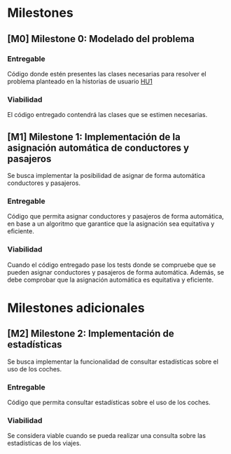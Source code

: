 # Milestones

## [M0] Milestone 0: Modelado del problema

### Entregable

Código donde estén presentes las clases necesarias para resolver el problema planteado en la historias de usuario 
[HU1](user_stories.md#hu1-Elisa-reparto-automático-de-coches-y-profesores) 


### Viabilidad

El código entregado contendrá las clases que se estimen necesarias.


## [M1] Milestone 1: Implementación de la asignación automática de conductores y pasajeros

Se busca implementar la posibilidad de asignar de forma automática conductores y pasajeros.

### Entregable

Código que permita asignar conductores y pasajeros de forma automática, en base a un algoritmo que garantice que la asignación sea equitativa y eficiente.

### Viabilidad

Cuando el código entregado pase los tests donde se compruebe que se pueden asignar conductores y pasajeros de forma automática. Además, se debe comprobar que la asignación automática es equitativa y eficiente.

# Milestones adicionales

## [M2] Milestone 2: Implementación de estadísticas

Se busca implementar la funcionalidad de consultar estadísticas sobre el uso de los coches.

### Entregable

Código que permita consultar estadísticas sobre el uso de los coches.

### Viabilidad

Se considera viable cuando se pueda realizar una consulta sobre las estadísticas de los viajes.
